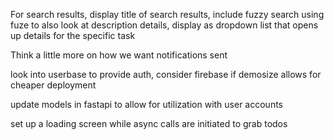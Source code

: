 For search results, display title of search results, include fuzzy search using fuze to also look at description details, display as dropdown list that opens up details for the specific task

Think a little more on how we want notifications sent

look into userbase to provide auth, consider firebase if demosize allows for cheaper deployment

update models in fastapi to allow for utilization with user accounts

set up a loading screen while async calls are initiated to grab todos
